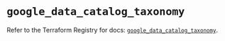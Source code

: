 # `google_data_catalog_taxonomy`

Refer to the Terraform Registry for docs: [`google_data_catalog_taxonomy`](https://registry.terraform.io/providers/hashicorp/google/5.17.0/docs/resources/data_catalog_taxonomy).

